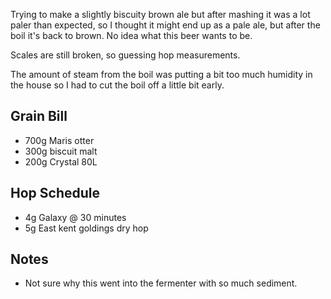 
Trying to make a slightly biscuity brown ale but after mashing it was a lot paler than expected, so I thought it might end up as a pale ale, but after the boil it's back to brown. No idea what this beer wants to be.

Scales are still broken, so guessing hop measurements. 

The amount of steam from the boil was putting a bit too much humidity in the house so I had to cut the boil off a little bit early.



Grain Bill
-----

* 700g Maris otter
* 300g biscuit malt 
* 200g Crystal 80L

Hop Schedule
-------------

* 4g Galaxy @ 30 minutes
* 5g East kent goldings dry hop


Notes
------

* Not sure why this went into the fermenter with so much sediment.

